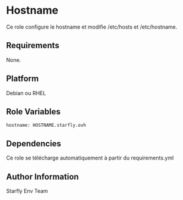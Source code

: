 Hostname
========

Ce role configure le hostname et modifie /etc/hosts et /etc/hostname.

Requirements
------------

None.

Platform
--------

Debian ou RHEL

Role Variables
--------------

<pre><code>hostname: HOSTNAME.starfly.ovh</code></pre>

Dependencies
------------

Ce role se télécharge automatiquement à partir du requirements.yml


Author Information
------------------

Starfly Env Team
